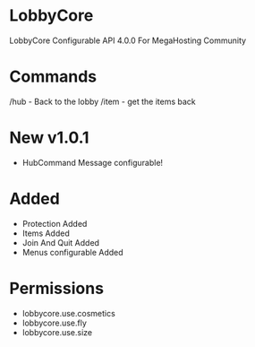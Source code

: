 # LobbyCore
LobbyCore Configurable API 4.0.0 For MegaHosting Community

# Commands
/hub - Back to the lobby
/item - get the items back

# New v1.0.1

- HubCommand Message configurable!

# Added

- Protection Added
- Items Added
- Join And Quit Added
- Menus configurable Added

# Permissions

- lobbycore.use.cosmetics
- lobbycore.use.fly
- lobbycore.use.size
